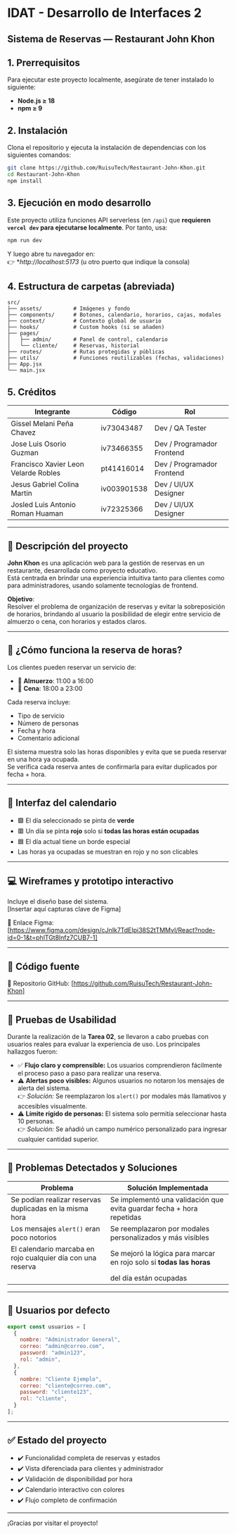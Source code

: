 # IDAT - Desarrollo de Interfaces 2  
## Sistema de Reservas — Restaurant John Khon

## 1. Prerrequisitos
Para ejecutar este proyecto localmente, asegúrate de tener instalado lo siguiente:

- **Node.js ≥ 18**
- **npm ≥ 9**

## 2. Instalación
Clona el repositorio y ejecuta la instalación de dependencias con los siguientes comandos:

```bash
git clone https://github.com/RuisuTech/Restaurant-John-Khon.git
cd Restaurant-John-Khon
npm install
```

## 3. Ejecución en modo desarrollo
Este proyecto utiliza funciones API serverless (en `/api`) que **requieren `vercel dev` para ejecutarse localmente**. Por tanto, usa:

```bash
npm run dev
```

Y luego abre tu navegador en:  
👉 **http://localhost:5173* (u otro puerto que indique la consola)

## 4. Estructura de carpetas (abreviada)

```
src/
├── assets/          # Imágenes y fondo
├── components/      # Botones, calendario, horarios, cajas, modales
├── context/         # Contexto global de usuario
├── hooks/           # Custom hooks (si se añaden)
├── pages/
│   ├── admin/       # Panel de control, calendario
│   └── cliente/     # Reservas, historial
├── routes/          # Rutas protegidas y públicas
├── utils/           # Funciones reutilizables (fechas, validaciones)
├── App.jsx
└── main.jsx
```

## 5. Créditos

| Integrante                             | Código      | Rol                         |
|----------------------------------------|-------------|-----------------------------|
| Gissel Melani Peña Chavez              | iv73043487  | Dev / QA Tester             |
| Jose Luis Osorio Guzman                | iv73466355  | Dev / Programador Frontend  |
| Francisco Xavier Leon Velarde Robles   | pt41416014  | Dev / Programador Frontend  |
| Jesus Gabriel Colina Martin            | iv003901538 | Dev / UI/UX Designer        |
| Josled Luis Antonio Roman Huaman       | iv72325366  | Dev / UI/UX Designer        |

---

## 📌 Descripción del proyecto

**John Khon** es una aplicación web para la gestión de reservas en un restaurante, desarrollada como proyecto educativo.  
Está centrada en brindar una experiencia intuitiva tanto para clientes como para administradores, usando solamente tecnologías de frontend.

**Objetivo**:  
Resolver el problema de organización de reservas y evitar la sobreposición de horarios, brindando al usuario la posibilidad de elegir entre servicio de almuerzo o cena, con horarios y estados claros.

---

## 🎯 ¿Cómo funciona la reserva de horas?

Los clientes pueden reservar un servicio de:

- 🥗 **Almuerzo**: 11:00 a 16:00
- 🌙 **Cena**: 18:00 a 23:00

Cada reserva incluye:

- Tipo de servicio
- Número de personas
- Fecha y hora
- Comentario adicional

El sistema muestra solo las horas disponibles y evita que se pueda reservar en una hora ya ocupada.  
Se verifica cada reserva antes de confirmarla para evitar duplicados por fecha + hora.

---

## 📅 Interfaz del calendario

- 🟩 El día seleccionado se pinta de **verde**
- 🟥 Un día se pinta **rojo** solo si **todas las horas están ocupadas**
- 🟦 El día actual tiene un borde especial
- Las horas ya ocupadas se muestran en rojo y no son clicables

---

## 💻 Wireframes y prototipo interactivo

Incluye el diseño base del sistema.  
[Insertar aquí capturas clave de Figma]

🔗 Enlace Figma: [https://www.figma.com/design/cJnIk7TdEIpi38S2tTMMvI/React?node-id=0-1&t=phlTGt8lnfz7CUB7-1]

---

## 💾 Código fuente

🔗 Repositorio GitHub: [https://github.com/RuisuTech/Restaurant-John-Khon]

---

## 🧪 Pruebas de Usabilidad

Durante la realización de la **Tarea 02**, se llevaron a cabo pruebas con usuarios reales para evaluar la experiencia de uso. Los principales hallazgos fueron:

- ✅ **Flujo claro y comprensible:** Los usuarios comprendieron fácilmente el proceso paso a paso para realizar una reserva.
- ⚠️ **Alertas poco visibles:** Algunos usuarios no notaron los mensajes de alerta del sistema.  
  👉 *Solución:* Se reemplazaron los `alert()` por modales más llamativos y accesibles visualmente.
- ⚠️ **Límite rígido de personas:** El sistema solo permitía seleccionar hasta 10 personas.  
  👉 *Solución:* Se añadió un campo numérico personalizado para ingresar cualquier cantidad superior.

---

## 🐛 Problemas Detectados y Soluciones

| Problema                                                      | Solución Implementada                                                 |
|---------------------------------------------------------------|------------------------------------------------------------------------|
| Se podían realizar reservas duplicadas en la misma hora       | Se implementó una validación que evita guardar fecha + hora repetidas |
| Los mensajes `alert()` eran poco notorios                     | Se reemplazaron por modales personalizados y más visibles             |
| El calendario marcaba en rojo cualquier día con una reserva   | Se mejoró la lógica para marcar en rojo solo si **todas las horas**   |
|                                                               | del día están ocupadas                                                |

---

## 🔐 Usuarios por defecto

```js
export const usuarios = [
  {
    nombre: "Administrador General",
    correo: "admin@correo.com",
    password: "admin123",
    rol: "admin",
  },
  {
    nombre: "Cliente Ejemplo",
    correo: "cliente@correo.com",
    password: "cliente123",
    rol: "cliente",
  }
];
```

---

## ✅ Estado del proyecto

- ✔️ Funcionalidad completa de reservas y estados
- ✔️ Vista diferenciada para clientes y administrador
- ✔️ Validación de disponibilidad por hora
- ✔️ Calendario interactivo con colores
- ✔️ Flujo completo de confirmación

---

¡Gracias por visitar el proyecto!
